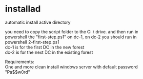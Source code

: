 # installad
automatic install active directory

you need to copy the script folder to the C: \ drive. and then run in powershell the "first-step.ps1" on dc-1, on dc-2 you should run in powershell 2-first-step.ps1<br>
dc-1 is for the first DC in the new forest <br>
dc-2 is for the next DC in the existing forest<br>


Requirements:<br>
One and more clean install windows server with default password "Pa$$w0rd"

